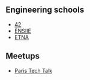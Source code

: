 ## Engineering schools

- [42](http://www.42.fr/)
- [ENSIIE](http://ensiie.fr)
- [ETNA](http://www.etna.io)

## Meetups

- [Paris Tech Talk](https://www.meetup.com/fr-FR/Paris-Tech-Talks/)

